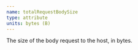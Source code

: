 ```yaml
---
name: totalRequestBodySize
type: attribute
units: bytes (B)
---
```


The size of the body request to the host, in bytes.